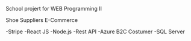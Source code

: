 School projert for WEB Programming II

Shoe Suppliers E-Commerce

-Stripe
-React JS
-Node.js
-Rest API
-Azure B2C Costumer
-SQL Server

